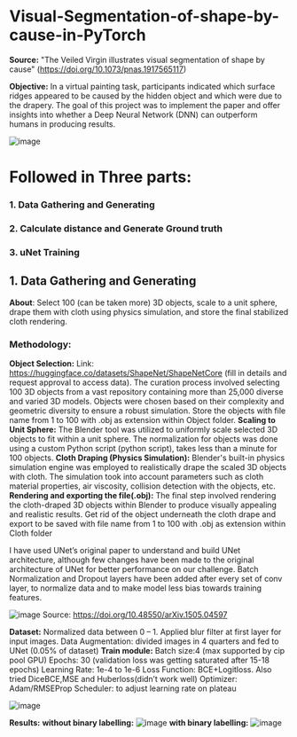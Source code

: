 # Visual-Segmentation-of-shape-by-cause-in-PyTorch

**Source:** "The Veiled Virgin illustrates visual segmentation of shape by cause" (https://doi.org/10.1073/pnas.1917565117)

**Objective:** In a virtual painting task, participants indicated which surface ridges appeared to be caused by the hidden object and which were due to the drapery.
The goal of this project was to implement the paper and offer insights into whether a Deep Neural Network (DNN) can outperform humans in producing results.

![image](https://github.com/AkashWelkin/Visual-Segmentation-of-shape-by-cause-in-PyTorch/assets/32175280/49f3cf76-54fe-4f2f-bebf-41de5b86c06a)

# Followed in Three parts:
### 1. Data Gathering and Generating
### 2. Calculate distance and Generate Ground truth
### 3. uNet Training


## 1. Data Gathering and Generating
**About**: Select 100 (can be taken more) 3D objects, scale to a unit sphere, drape them with cloth using physics simulation, and store the final stabilized cloth rendering.
###   Methodology:
  **Object Selection:** Link: https://huggingface.co/datasets/ShapeNet/ShapeNetCore (fill in details and request approval to access data).
                        The curation process involved selecting 100 3D objects from a vast repository containing more than 25,000 diverse and varied 3D models.
                        Objects were chosen based on their complexity and geometric diversity to ensure a robust simulation.
                        Store the objects with file name from 1 to 100 with .obj as extension within Object folder.
  **Scaling to Unit Sphere:** The Blender tool was utilized to uniformly scale selected 3D objects to fit within a unit sphere.
                              The normalization for objects was done using a custom Python script (python script), takes less than a minute for 100 objects.
  **Cloth Draping (Physics Simulation):** Blender's built-in physics simulation engine was employed to realistically drape the scaled 3D objects with cloth.
                                     The simulation took into account parameters such as cloth material properties, air viscosity, collision detection with the
                                     objects, etc.
  **Rendering and exporting the file(.obj):** The final step involved rendering the cloth-draped 3D objects within Blender to produce visually appealing and 
                                              realistic results.
                                              Get rid of the object underneath the cloth drape and export to be saved with file name from 1 to 100 with .obj as 
                                              extension within Cloth folder



I have used UNet’s original paper to understand and build UNet architecture, although few changes have been made to the original architecture of UNet for better performance on our challenge. Batch Normalization and Dropout layers have been added after every set of conv layer, to normalize data and to make model less bias towards training features.

![image](https://github.com/AkashWelkin/Visual-Segmentation-of-shape-by-cause-in-PyTorch/assets/32175280/2c71a5ba-1fd1-4a08-8942-1a88574310d2)
          Source: https://doi.org/10.48550/arXiv.1505.04597

**Dataset:**
Normalized data between 0 – 1.
Applied blur filter at first layer for input images.
Data Augmentation: divided images in 4 quarters and fed to UNet (0.05% of dataset)
**Train module:**
Batch size:4 (max supported by cip pool GPU)
Epochs: 30 (validation loss was getting saturated after 15-18 epochs)
Learning Rate: 1e-4 to 1e-6
Loss Function: BCE+Logitloss. Also tried DiceBCE,MSE and Huberloss(didn’t work well)
Optimizer: Adam/RMSEProp
Scheduler: to adjust learning rate on plateau

![image](https://github.com/AkashWelkin/Visual-Segmentation-of-shape-by-cause-in-PyTorch/assets/32175280/10c08032-9823-4218-86c8-501aa89104d6)

**Results:**
**without binary labelling:**
![image](https://github.com/AkashWelkin/Visual-Segmentation-of-shape-by-cause-in-PyTorch/assets/32175280/c0a59d69-6479-4d8c-80ba-029f6be32c1c)
**with binary labelling:**
![image](https://github.com/AkashWelkin/Visual-Segmentation-of-shape-by-cause-in-PyTorch/assets/32175280/c399b96a-96ef-4dea-a796-34eccc7375df)




 

